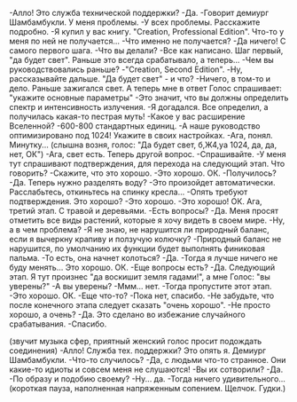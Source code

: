   -Алло! Это служба технической поддержки?
-Да.
-Говорит демиург Шамбамбукли. У меня проблемы.
-У всех проблемы. Расскажите подробно.
-Я купил у вас книгу. "Creation, Professional Edition". Что-то у меня по ней не получается...
-Что именно не получается?
-Да ничего! С самого первого шага.
-Что вы делали?
-Все как написано. Шаг первый, "да будет свет". Раньше это всегда срабатывало, а теперь...
-Чем вы руководствовались раньше?
-"Creation, Second Edition".
-Ну, рассказывайте дальше. "Да будет свет" - и что?
-Ничего, в том-то и дело. Раньше зажигался свет. А теперь мне в ответ Голос спрашивает: "укажите основные параметры"
-Это значит, что вы должны определить спектр и интенсивность излучения.
-Я догадался. Все определил, а получилась какая-то пестрая муть!
-Какое у вас расширение Вселенной?
-600-800 стандартных единиц.
-А наше руководство оптимизировано под 1024! Укажите в своих настройках.
-Ага, понял. Минутку...
(слышна возня, голос: "Да будет свет, б,Ж4,уа 1024, да, да, нет, ОК")
-Ага, свет есть. Теперь другой вопрос.
-Спрашивайте.
-У меня тут спрашивают подтверждения, для перехода на следующий этап. Что говорить?
-Скажите, что это хорошо.
-Это хорошо. ОК.
-Получилось?
-Да. Теперь нужно разделять воду?
-Это произойдет автоматически. Расслабьтесь, откиньтесь на спинку кресла...
-Опять требуют подтверждения. Это хорошо?
-Это хорошо.
-Это хорошо! ОК. Ага, третий этап. С травой и деревьями.
-Есть вопросы?
-Да. Меня просят отметить все виды растений, которые я хочу видеть в своем мире.
-Ну, а в чем проблема?
-Я не знаю, не нарушится ли природный баланс, если я вычеркну крапиву и ползучую колючку?
-Природный баланс не нарушится, по умолчанию их функции будет выполнять финиковая пальма.
-То есть, она начнет колоться?
-Да.
-Тогда я лучше ничего не буду менять... Это хорошо. ОК.
-Еще вопросы есть?
-Да. Следующий этап. Я тут произнес "да воскишит земля гадами!", а мне Голос: "вы уверены?"
-А вы уверены?
-Ммм... нет.
-Тогда пропустите этот этап.
-Это хорошо. ОК.
-Еще что-то?
-Пока нет, спасибо.
-Не забудьте, что после конечного этапа следует сказать "очень хорошо".
-Не просто хорошо, а очень?
-Да. Это сделано во избежание случайного срабатывания.
-Спасибо.

(звучит музыка сфер, приятный женский голос просит подождать соединения)
-Алло! Служба тех. поддержки? Это опять я. Демиург Шамбамбукли.
-Что-то случилось?
-Да, с людьми что-то странное. Они какие-то идиоты и совсем меня не слушаются!
-Вы их сотворили?
-Да.
-По образу и подобию своему?
-Ну... да.
-Тогда ничего удивительного...
(короткая пауза, наполненная напряженным сопением. Щелчок. Гудки.)      